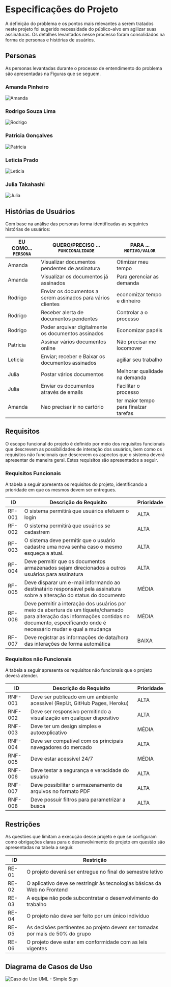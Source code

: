 # Especificações do Projeto


A definição do problema e os pontos mais relevantes a serem tratados neste projeto foi sugerido necessidade do público-alvo em agilizar suas assinaturas. Os detalhes levantados nesse processo foram consolidados na forma de personas e histórias de usuários.

## Personas

As personas levantadas durante o processo de entendimento do problema são apresentadas na Figuras que se seguem.

 ### Amanda Pinheiro

![Amanda](img/AmandaPinheiro.png)


 ### Rodrigo Souza Lima

![Rodrigo](img/RodrigoSouzaLima.png)


 ### Patricia Gonçalves

![Patricia](img/PatriciaGoncalves.png)


 ### Leticia Prado

![Leticia](img/LeticiaPrado.png)


 ### Julia Takahashi

![Julia](img/JuliaTakahashi.png)




## Histórias de Usuários

Com base na análise das personas forma identificadas as seguintes histórias de usuários:

|EU COMO... `PERSONA`| QUERO/PRECISO ... `FUNCIONALIDADE` |PARA ... `MOTIVO/VALOR`                 |
|--------------------|------------------------------------|----------------------------------------|
|Amanda              | Visualizar documentos pendentes de assinatura          | Otimizar meu tempo |
|Amanda              | Visualizar os documentos já assinados                 | Para gerenciar as demanda |
|Rodrigo             | Enviar os documentos a serem assinados para vários clientes                 | economizar tempo e dinheiro |
|Rodrigo             | Receber alerta de documentos pendentes           | Controlar a o processo               |
|Rodrigo             | Poder arquivar digitalmente os documentos assinados                 | Economizar papéis |
|Patricia            | Assinar vários documentos online                | Não precisar me locomover |
|Leticia             | Enviar; receber e Baixar os documentos assinados           | agiliar seu trabalho               |
|Julia               | Postar vários documentos                 | Melhorar qualidade na demanda |
|Julia               | Enviar os documentos através de emails                  | Facilitar o processo |
|Amanda              | Nao precisar ir no cartório                      | ter maior tempo para finalzar tarefas |



## Requisitos

O escopo funcional do projeto é definido por meio dos requisitos funcionais que descrevem as possibilidades de interação dos usuários, bem como os requisitos não funcionais que descrevem os aspectos que o sistema deverá apresentar de maneira geral. Estes requisitos são apresentados a seguir.

### Requisitos Funcionais

A tabela a seguir apresenta os requisitos do projeto, identificando a prioridade em que os mesmos devem ser entregues.

|ID    | Descrição do Requisito  | Prioridade |
|------|-----------------------------------------|----|
|RF-001| O sistema permitirá que usuários efetuem o login  | ALTA | 
|RF-002| O sistema permitirá que usuários se cadastrem | ALTA |
|RF-003| O sistema deve permitir que o usuário cadastre uma nova senha caso o mesmo esqueça a atual.  | ALTA |
|RF-004| Deve permitir que os documentos armazenados sejam direcionados a outros usuários para assinatura | ALTA |
|RF-005| Deve disparar um e-mail informando ao destinatário responsável pela assinatura sobre a alteração do status do documento | MÉDIA |
|RF-006| Deve permitir a interação dos usuários por meio da abertura de um tíquete/chamado para alteração das informações contidas no documento, especificando onde é necessário mudar e qual a mudança | MÉDIA |
|RF-007| Deve registrar as informações de data/hora das interações de forma automática | BAIXA |




### Requisitos não Funcionais

A tabela a seguir apresenta os requisitos não funcionais que o projeto deverá atender. 

|ID     | Descrição do Requisito  |Prioridade |
|-------|-------------------------|----|
|RNF-001| Deve ser publicado em um ambiente acessível (Repl.it, GitHub Pages, Heroku)	 | ALTA | 
|RNF-002| Deve ser responsivo permitindo a visualização em qualquer dispositivo	 | ALTA |
|RNF-003| Deve ter um design simples e autoexplicativo | MÉDIA |
|RNF-004| Deve ser compatível com os principais navegadores do mercado | ALTA |
|RNF-005| Deve estar acessível 24/7 | MÉDIA |
|RNF-006| Deve testar a segurança e veracidade do usuário	 | ALTA |
|RNF-007| Deve possibilitar o armazenamento de arquivos no formato PDF | ALTA |
|RNF-008| Deve possuir filtros para parametrizar a busca | ALTA |

## Restrições

As questões que limitam a execução desse projeto e que se configuram como obrigações claras para o desenvolvimento do projeto em questão são apresentadas na tabela a seguir.

|ID| Restrição                                             |
|--|-------------------------------------------------------|
|RE-01| O projeto deverá ser entregue no final do semestre letivo |
|RE-02| O aplicativo deve se restringir às tecnologias básicas da Web no Frontend |
|RE-03| A equipe não pode subcontratar o desenvolvimento do trabalho |
|RE-04| O projeto não deve ser feito por um único indivíduo |
|RE-05| As decisões pertinentes ao projeto devem ser tomadas por mais de 50% do grupo |
|RE-06| O projeto deve estar em conformidade com as leis vigentes |

## Diagrama de Casos de Uso

![Caso de Uso UML - Simple Sign](https://user-images.githubusercontent.com/82836965/157969812-5a313bd0-7d2b-4bde-9fd0-9099fbcc3f83.png)
